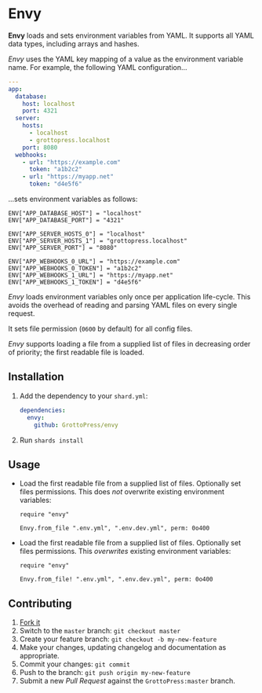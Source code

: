# Envy

**Envy** loads and sets environment variables from YAML. It supports all YAML data types, including arrays and hashes.

*Envy* uses the YAML key mapping of a value as the environment variable name. For example, the following YAML configuration...

```yaml
---
app:
  database:
    host: localhost
    port: 4321
  server:
    hosts:
      - localhost
      - grottopress.localhost
    port: 8080
  webhooks:
    - url: "https://example.com"
      token: "a1b2c2"
    - url: "https://myapp.net"
      token: "d4e5f6"
```

...sets environment variables as follows:

```crystal
ENV["APP_DATABASE_HOST"] = "localhost"
ENV["APP_DATABASE_PORT"] = "4321"

ENV["APP_SERVER_HOSTS_0"] = "localhost"
ENV["APP_SERVER_HOSTS_1"] = "grottopress.localhost"
ENV["APP_SERVER_PORT"] = "8080"

ENV["APP_WEBHOOKS_0_URL"] = "https://example.com"
ENV["APP_WEBHOOKS_0_TOKEN"] = "a1b2c2"
ENV["APP_WEBHOOKS_1_URL"] = "https://myapp.net"
ENV["APP_WEBHOOKS_1_TOKEN"] = "d4e5f6"
```

*Envy* loads environment variables only once per application life-cycle. This avoids the overhead of reading and parsing YAML files on every single request.

It sets file permission (`0600` by default) for all config files.

*Envy* supports loading a file from a supplied list of files in decreasing order of priority; the first readable file is loaded.

## Installation

1. Add the dependency to your `shard.yml`:

   ```yaml
   dependencies:
     envy:
       github: GrottoPress/envy
   ```

2. Run `shards install`

## Usage

- Load the first readable file from a supplied list of files. Optionally set files permissions. This does *not* overwrite existing environment variables:

    ```crystal
    require "envy"

    Envy.from_file ".env.yml", ".env.dev.yml", perm: 0o400
    ```

 - Load the first readable file from a supplied list of files. Optionally set files permissions. This *overwrites* existing environment variables:

    ```crystal
    require "envy"

    Envy.from_file! ".env.yml", ".env.dev.yml", perm: 0o400
    ```

## Contributing

1. [Fork it](https://github.com/GrottoPress/envy/fork)
1. Switch to the `master` branch: `git checkout master`
1. Create your feature branch: `git checkout -b my-new-feature`
1. Make your changes, updating changelog and documentation as appropriate.
1. Commit your changes: `git commit`
1. Push to the branch: `git push origin my-new-feature`
1. Submit a new *Pull Request* against the `GrottoPress:master` branch.
